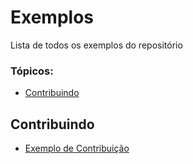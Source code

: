 # Exemplos

Lista de todos os exemplos do repositório

### Tópicos:

* [Contribuindo](#contribuindo)

## Contribuindo

* [Exemplo de Contribuição](_examples/contributing/contributingExample/contributingExample.md)
